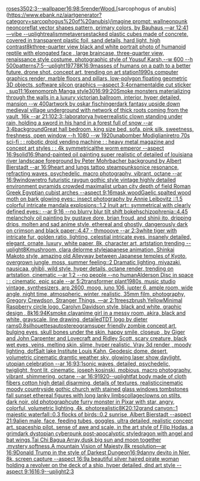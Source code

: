 [roses](https://www.ebank.nz/aiartgenerator?category=roses)[350](https://www.ebank.nz/aiartgenerator?category=350)[2:3](https://www.ebank.nz/aiartgenerator?category=2%3A3)[--wallpaper](https://www.ebank.nz/aiartgenerator?category=--wallpaper)[16:9](https://www.ebank.nz/aiartgenerator?category=16%3A9)[8:5](https://www.ebank.nz/aiartgenerator?category=8%3A5)[render](https://www.ebank.nz/aiartgenerator?category=render)[Wood.](https://www.ebank.nz/aiartgenerator?category=Wood.)[sarcophogus of anubis](https://www.ebank.nz/aiartgenerator?category=sarcophogus%20of%20anubis)[/imagine prompt: ](https://www.ebank.nz/aiartgenerator?category=/imagine%20prompt%3A%20)[wall](https://www.ebank.nz/aiartgenerator?category=wall)[neonpunk neoncore](https://www.ebank.nz/aiartgenerator?category=neonpunk%20neoncore)[flat vector shapes pattern, primary colors, by Bauhaus —ar 12:41 —vibe --uplight](https://www.ebank.nz/aiartgenerator?category=flat%20vector%20shapes%20pattern%2C%20primary%20colors%2C%20by%20Bauhaus%20%E2%80%94ar%2012%3A41%20%E2%80%94vibe%20--uplight)[realism](https://www.ebank.nz/aiartgenerator?category=realism)[metaverse](https://www.ebank.nz/aiartgenerator?category=metaverse)[stacked plastic cubes made of concrete, covered in transparent plastic foil, sand details, hard light, high contrast](https://www.ebank.nz/aiartgenerator?category=stacked%20plastic%20cubes%20made%20of%20concrete%2C%20covered%20in%20transparent%20plastic%20foil%2C%20sand%20details%2C%20hard%20light%2C%20high%20contrast)[8k](https://www.ebank.nz/aiartgenerator?category=8k)[three-quarter view black and white portrait photo of humanoid reptile with elongated face , large braincase, three-quarter view, renaissance style costume, photographic style of Yousuf Karsh,--w 600 --h 500](https://www.ebank.nz/aiartgenerator?category=three-quarter%20view%20black%20and%20white%20portrait%20photo%20of%20humanoid%20reptile%20with%20elongated%20face%20%2C%20large%20braincase%2C%20three-quarter%20view%2C%20renaissance%20style%20costume%2C%20photographic%20style%20of%20Yousuf%20Karsh%2C--w%20600%20--h%20500)[patterns](https://www.ebank.nz/aiartgenerator?category=patterns)[7:5](https://www.ebank.nz/aiartgenerator?category=7%3A5)[--uplight](https://www.ebank.nz/aiartgenerator?category=--uplight)[1977](https://www.ebank.nz/aiartgenerator?category=1977)[8K](https://www.ebank.nz/aiartgenerator?category=8K)[16:9](https://www.ebank.nz/aiartgenerator?category=16%3A9)[masses of humans on a path to a better future. drone shot. concept art, trending on art station](https://www.ebank.nz/aiartgenerator?category=masses%20of%20humans%20on%20a%20path%20to%20a%20better%20future.%20drone%20shot.%20concept%20art%2C%20trending%20on%20art%20station)[1990s computer graphics render, marble floors and pillars, low-polygon floating geometric 3D objects, software silcon graphics —aspect 3:4](https://www.ebank.nz/aiartgenerator?category=1990s%20computer%20graphics%20render%2C%20marble%20floors%20and%20pillars%2C%20low-polygon%20floating%20geometric%203D%20objects%2C%20software%20silcon%20graphics%20%E2%80%94aspect%203%3A4)[ornamental](https://www.ebank.nz/aiartgenerator?category=ornamental)[die cut sticker , sup](https://www.ebank.nz/aiartgenerator?category=die%20cut%20sticker%20%2C%20sup)[11:16](https://www.ebank.nz/aiartgenerator?category=11%3A16)[xenomorph Manga style](https://www.ebank.nz/aiartgenerator?category=xenomorph%20Manga%20style)[30](https://www.ebank.nz/aiartgenerator?category=30)[16:9](https://www.ebank.nz/aiartgenerator?category=16%3A9)[9:20](https://www.ebank.nz/aiartgenerator?category=9%3A20)[Smoke  monsters materializing through the walls in a luxury victorian  ballroom,  interior, hyper detailed, mansion --w 400](https://www.ebank.nz/aiartgenerator?category=Smoke%20%20monsters%20materializing%20through%20the%20walls%20in%20a%20luxury%20victorian%20%20ballroom%2C%20%20interior%2C%20hyper%20detailed%2C%20mansion%20--w%20400)[artwork by oskar fischinger](https://www.ebank.nz/aiartgenerator?category=artwork%20by%20oskar%20fischinger)[dark fantasy upside down medieval village underground with network of thick roots coming from the vault, 16k --ar 21:10](https://www.ebank.nz/aiartgenerator?category=dark%20fantasy%20upside%20down%20medieval%20village%20underground%20with%20network%20of%20thick%20roots%20coming%20from%20the%20vault%2C%2016k%20--ar%2021%3A10)[2:3](https://www.ebank.nz/aiartgenerator?category=2%3A3)[::](https://www.ebank.nz/aiartgenerator?category=%3A%3A)[laboratory](https://www.ebank.nz/aiartgenerator?category=laboratory)[a hyperrealistic clown standing under rain, holding a sword in his hand in a forest full of snow --ar 3:4](https://www.ebank.nz/aiartgenerator?category=a%20hyperrealistic%20clown%20standing%20under%20rain%2C%20holding%20a%20sword%20in%20his%20hand%20in%20a%20forest%20full%20of%20snow%20--ar%203%3A4)[background](https://www.ebank.nz/aiartgenerator?category=background)[Great hall bedroom, king size bed, sofa, pink silk, sweetness, freshness, open window --h 1080 --w 1920](https://www.ebank.nz/aiartgenerator?category=Great%20hall%20bedroom%2C%20king%20size%20bed%2C%20sofa%2C%20pink%20silk%2C%20sweetness%2C%20freshness%2C%20open%20window%20--h%201080%20--w%201920)[unabomber Modigliani](https://www.ebank.nz/aiartgenerator?category=unabomber%20Modigliani)[retro 70s sci-fi : : robotic droid vending machine : : heavy metal magazine and concept art styles : : 4k symmetrical](https://www.ebank.nz/aiartgenerator?category=retro%2070s%20sci-fi%20%3A%20%3A%20robotic%20droid%20vending%20machine%20%3A%20%3A%20heavy%20metal%20magazine%20and%20concept%20art%20styles%20%3A%20%3A%204k%20symmetrical)[the worm emperor --aspect 16:9](https://www.ebank.nz/aiartgenerator?category=the%20worm%20emperor%20--aspect%2016%3A9)[solid](https://www.ebank.nz/aiartgenerator?category=solid)[16:9](https://www.ebank.nz/aiartgenerator?category=16%3A9)[hand-painted oil painting super realistic of detailed of louisiana river landscape foreground by Peter Mohrbacher  background by Albert Bierstadt --ar 16:9](https://www.ebank.nz/aiartgenerator?category=hand-painted%20oil%20painting%20super%20realistic%20of%20detailed%20of%20louisiana%20river%20landscape%20foreground%20by%20Peter%20Mohrbacher%20%20background%20by%20Albert%20Bierstadt%20--ar%2016%3A9)[heart and lungs tattoo steampunk](https://www.ebank.nz/aiartgenerator?category=heart%20and%20lungs%20tattoo%20steampunk)[sonice resonance, refracting waves, psychedelic, macro photography, vibrant, octane --ar 16:9](https://www.ebank.nz/aiartgenerator?category=sonice%20resonance%2C%20refracting%20waves%2C%20psychedelic%2C%20macro%20photography%2C%20vibrant%2C%20octane%20--ar%2016%3A9)[window](https://www.ebank.nz/aiartgenerator?category=window)[retro futuristic raygun gothic style vintage highly detailed environment pyramids crowded maximalist urban city depth of field Roman Greek Egyptian cubist arches --aspect 9:16](https://www.ebank.nz/aiartgenerator?category=retro%20futuristic%20raygun%20gothic%20style%20vintage%20highly%20detailed%20environment%20pyramids%20crowded%20maximalist%20urban%20city%20depth%20of%20field%20Roman%20Greek%20Egyptian%20cubist%20arches%20--aspect%209%3A16)[mask,wood](https://www.ebank.nz/aiartgenerator?category=mask%2Cwood)[Gaelic,](https://www.ebank.nz/aiartgenerator?category=Gaelic%2C)[spalted wood moth on bark glowing eyes:: insect photography by Annie Leibovitz ::1.5 colorful intricate mandala explosions::1.2 Inuit art:: symmetrical with clearly defined eyes:: --ar 9:16 --no blurry blur tilt shift bokeh](https://www.ebank.nz/aiartgenerator?category=spalted%20wood%20moth%20on%20bark%20glowing%20eyes%3A%3A%20insect%20photography%20by%20Annie%20Leibovitz%20%3A%3A1.5%20colorful%20intricate%20mandala%20explosions%3A%3A1.2%20Inuit%20art%3A%3A%20symmetrical%20with%20clearly%20defined%20eyes%3A%3A%20--ar%209%3A16%20--no%20blurry%20blur%20tilt%20shift%20bokeh)[schizophrenia::4.45 melancholy oil painting by gustave dore, brian froud, and shinji ito, dripping drips, molten and sad anime style, ethereal and ghostly, dangerously dark on crimson and black paper::4.47 - thmooove --ar 2:3](https://www.ebank.nz/aiartgenerator?category=schizophrenia%3A%3A4.45%20melancholy%20oil%20painting%20by%20gustave%20dore%2C%20brian%20froud%2C%20and%20shinji%20ito%2C%20dripping%20drips%2C%20molten%20and%20sad%20anime%20style%2C%20ethereal%20and%20ghostly%2C%20dangerously%20dark%20on%20crimson%20and%20black%20paper%3A%3A4.47%20-%20thmooove%20--ar%202%3A3)[white tiger with intricate fur, golden ratio, lighting, celestial intricate eyes, insanely detailed, elegant, ornate, luxury, white paper, 8k, character art, artstation trending --uplight](https://www.ebank.nz/aiartgenerator?category=white%20tiger%20with%20intricate%20fur%2C%20golden%20ratio%2C%20lighting%2C%20celestial%20intricate%20eyes%2C%20insanely%20detailed%2C%20elegant%2C%20ornate%2C%20luxury%2C%20white%20paper%2C%208k%2C%20character%20art%2C%20artstation%20trending%20--uplight)[8K](https://www.ebank.nz/aiartgenerator?category=8K)[mushroom, clara delorme style](https://www.ebank.nz/aiartgenerator?category=mushroom%2C%20clara%20delorme%20style)[japanese animation, Shinkai Makoto style, amazing old Alleyway between Japanese temples of Kyoto, overgrown jungle, moss, summer feeling::2 Dramatic lighting,  miyazaki, nausicaa, ghibli, wild style, hyper details, octane render, trending on artstation, cinematic --ar 1:2 --no people --no human](https://www.ebank.nz/aiartgenerator?category=japanese%20animation%2C%20Shinkai%20Makoto%20style%2C%20amazing%20old%20Alleyway%20between%20Japanese%20temples%20of%20Kyoto%2C%20overgrown%20jungle%2C%20moss%2C%20summer%20feeling%3A%3A2%20Dramatic%20lighting%2C%20%20miyazaki%2C%20nausicaa%2C%20ghibli%2C%20wild%20style%2C%20hyper%20details%2C%20octane%20render%2C%20trending%20on%20artstation%2C%20cinematic%20--ar%201%3A2%20--no%20people%20--no%20human)[Alderson Disc in space : : cinematic, epic scale --ar 5:2](https://www.ebank.nz/aiartgenerator?category=Alderson%20Disc%20in%20space%20%3A%20%3A%20cinematic%2C%20epic%20scale%20--ar%205%3A2)[](https://www.ebank.nz/aiartgenerator?category=)[transformer plant](https://www.ebank.nz/aiartgenerator?category=transformer%20plant)[1980s, music studio vintage,  synthesizers, arp 2600, moog, juno 106, jupter 6, ample room, wide angle, night time, atmospheric, winter, realistic, 35mm film, photography, Gregory Crewdson, Stranger Things, —ar 2:1](https://www.ebank.nz/aiartgenerator?category=1980s%2C%20music%20studio%20vintage%2C%20%20synthesizers%2C%20arp%202600%2C%20moog%2C%20juno%20106%2C%20jupter%206%2C%20ample%20room%2C%20wide%20angle%2C%20night%20time%2C%20atmospheric%2C%20winter%2C%20realistic%2C%2035mm%20film%2C%20photography%2C%20Gregory%20Crewdson%2C%20Stranger%20Things%2C%20%E2%80%94ar%202%3A1)[trees](https://www.ebank.nz/aiartgenerator?category=trees)[zbrush,](https://www.ebank.nz/aiartgenerator?category=zbrush%2C)[Yellow](https://www.ebank.nz/aiartgenerator?category=Yellow)[Minimal Raspberry circle logo, Carolyn Davidson style, black and white, graphic design , 8k](https://www.ebank.nz/aiartgenerator?category=Minimal%20Raspberry%20circle%20logo%2C%20Carolyn%20Davidson%20style%2C%20black%20and%20white%2C%20graphic%20design%20%2C%208k)[16:9](https://www.ebank.nz/aiartgenerator?category=16%3A9)[4K](https://www.ebank.nz/aiartgenerator?category=4K)[smoke,](https://www.ebank.nz/aiartgenerator?category=smoke%2C)[clay](https://www.ebank.nz/aiartgenerator?category=clay)[anime girl in a messy room, akira, black and white, grayscale, line drawing, detailed](https://www.ebank.nz/aiartgenerator?category=anime%20girl%20in%20a%20messy%20room%2C%20akira%2C%20black%20and%20white%2C%20grayscale%2C%20line%20drawing%2C%20detailed)[TDT logo by dieter rams](https://www.ebank.nz/aiartgenerator?category=TDT%20logo%20by%20dieter%20rams)[0.8](https://www.ebank.nz/aiartgenerator?category=0.8)[silhouettes](https://www.ebank.nz/aiartgenerator?category=silhouettes)[autostereogram](https://www.ebank.nz/aiartgenerator?category=autostereogram)[super friendly zombie concept art, bulging eyes, skull bones under the skin, happy smile, closeup , by Giger and John Carpenter and Lovecraft and Ridley Scott, scary creature, black wet eyes, veins, melting skin, slime, hyper realistic, Vray 3d render , moody lighting, dof](https://www.ebank.nz/aiartgenerator?category=super%20friendly%20zombie%20concept%20art%2C%20bulging%20eyes%2C%20skull%20bones%20under%20the%20skin%2C%20happy%20smile%2C%20closeup%20%2C%20by%20Giger%20and%20John%20Carpenter%20and%20Lovecraft%20and%20Ridley%20Scott%2C%20scary%20creature%2C%20black%20wet%20eyes%2C%20veins%2C%20melting%20skin%2C%20slime%2C%20hyper%20realistic%2C%20Vray%203d%20render%20%2C%20moody%20lighting%2C%20dof)[Salt lake Institute Louis Kahn, Geodesic dome, desert, volumetric cinematic dramtic weather sky, glowing laser show daylight, utopian celebration --ar 16:9](https://www.ebank.nz/aiartgenerator?category=Salt%20lake%20Institute%20Louis%20Kahn%2C%20Geodesic%20dome%2C%20desert%2C%20volumetric%20cinematic%20dramtic%20weather%20sky%2C%20glowing%20laser%20show%20daylight%2C%20utopian%20celebration%20--ar%2016%3A9)[3:1](https://www.ebank.nz/aiartgenerator?category=3%3A1)[sonic waves, detailed, psychedelic, twiglight, front lit, cinematic, joseph kosinski, mobious, macro photography, vibrant, shimmering, octane --ar 16:9](https://www.ebank.nz/aiartgenerator?category=sonic%20waves%2C%20detailed%2C%20psychedelic%2C%20twiglight%2C%20front%20lit%2C%20cinematic%2C%20joseph%20kosinski%2C%20mobious%2C%20macro%20photography%2C%20vibrant%2C%20shimmering%2C%20octane%20--ar%2016%3A9)[1920](https://www.ebank.nz/aiartgenerator?category=1920)[--uplight](https://www.ebank.nz/aiartgenerator?category=--uplight)[fat body made of cloth fibers cotton high detail disarming, details of textures, realistic](https://www.ebank.nz/aiartgenerator?category=fat%20body%20made%20of%20cloth%20fibers%20cotton%20high%20detail%20disarming%2C%20details%20of%20textures%2C%20realistic)[cinematic moody countryside gothic church with stained glass windows tombstones fall sunset ethereal figures with long lanky limbs](https://www.ebank.nz/aiartgenerator?category=cinematic%20moody%20countryside%20gothic%20church%20with%20stained%20glass%20windows%20tombstones%20fall%20sunset%20ethereal%20figures%20with%20long%20lanky%20limbs)[collage](https://www.ebank.nz/aiartgenerator?category=collage)[clowns on stilts, dark noir, old photograph](https://www.ebank.nz/aiartgenerator?category=clowns%20on%20stilts%2C%20dark%20noir%2C%20old%20photograph)[cute furry monster in Pixar with star, angry, colorful, volumetric lighting, 4k, photorealistic](https://www.ebank.nz/aiartgenerator?category=cute%20furry%20monster%20in%20Pixar%20with%20star%2C%20angry%2C%20colorful%2C%20volumetric%20lighting%2C%204k%2C%20photorealistic)[8K](https://www.ebank.nz/aiartgenerator?category=8K)[20:12](https://www.ebank.nz/aiartgenerator?category=20%3A12)[grand canyon::1 majestic waterfall::0.3 flocks of birds::0.2 sunrise, Albert Bierstadt --aspect 21:9](https://www.ebank.nz/aiartgenerator?category=grand%20canyon%3A%3A1%20majestic%20waterfall%3A%3A0.3%20flocks%20of%20birds%3A%3A0.2%20sunrise%2C%20Albert%20Bierstadt%20--aspect%2021%3A9)[alien male, face, feeding tubes, goggles, ultra detailed, realistic concept art. spaceship pilot. sense of awe and scale, in the art style of Filip Hodas, a grimdark dystopian cyberpunk post-apocalyptic style](https://www.ebank.nz/aiartgenerator?category=alien%20male%2C%20face%2C%20feeding%20tubes%2C%20goggles%2C%20ultra%20detailed%2C%20realistic%20concept%20art.%20spaceship%20pilot.%20sense%20of%20awe%20and%20scale%2C%20in%20the%20art%20style%20of%20Filip%20Hodas%2C%20a%20grimdark%20dystopian%20cyberpunk%20post-apocalyptic%20style)[dragon with angel and bat wings,Tai Chi Bagua Array,dusk,big  sun and moon together ,mystery,softness,A mountain Vision of Majesty,8k resolution—ar 16:9](https://www.ebank.nz/aiartgenerator?category=dragon%20with%20angel%20and%20bat%20wings%2CTai%20Chi%20Bagua%20Array%2Cdusk%2Cbig%20%20sun%20and%20moon%20together%20%2Cmystery%2Csoftness%2CA%20mountain%20Vision%20of%20Majesty%2C8k%20resolution%E2%80%94ar%2016%3A9)[Donald Trump in the style of Darkest Dungeon](https://www.ebank.nz/aiartgenerator?category=Donald%20Trump%20in%20the%20style%20of%20Darkest%20Dungeon)[16:9](https://www.ebank.nz/aiartgenerator?category=16%3A9)[danny devito in Nier, 8k, screen capture --aspect 16:9](https://www.ebank.nz/aiartgenerator?category=danny%20devito%20in%20Nier%2C%208k%2C%20screen%20capture%20--aspect%2016%3A9)[a beautiful silver haired pirate woman holding a revolver on the deck of a ship, hyper detailed, dnd art style --aspect 9:16](https://www.ebank.nz/aiartgenerator?category=a%20beautiful%20silver%20haired%20pirate%20woman%20holding%20a%20revolver%20on%20the%20deck%20of%20a%20ship%2C%20hyper%20detailed%2C%20dnd%20art%20style%20--aspect%209%3A16)[16:9](https://www.ebank.nz/aiartgenerator?category=16%3A9)[--uplight](https://www.ebank.nz/aiartgenerator?category=--uplight)[2:3](https://www.ebank.nz/aiartgenerator?category=2%3A3)